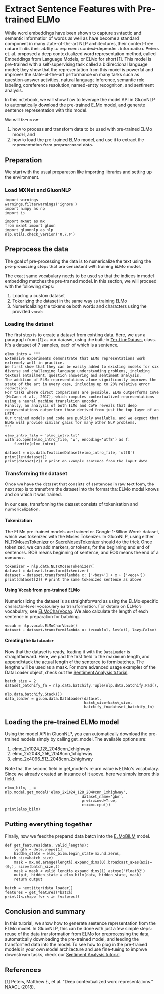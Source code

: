 # Extract Sentence Features with Pre-trained ELMo

While word embeddings have been shown to capture syntactic and semantic information of words as well as have become a standard component in many state-of-the-art NLP architectures, their context-free nature limits their ability to represent context-dependent information.
Peters et. al. proposed a deep contextualized word representation method, called Embeddings from Language Models, or ELMo for short [1].
This model is pre-trained with a self-supervising task called a bidirectional language model; they show that the representation from this model is powerful and improves the state-of-the-art performance on many tasks such as question-answer activities, natural language inference, semantic role labeling, coreference resolution, named-entity recognition, and sentiment analysis.

In this notebook, we will show how to leverage the model API in GluonNLP to automatically download the pre-trained ELMo model, and generate sentence representation with this model.

We will focus on:

1) how to process and transform data to be used with pre-trained ELMo model, and
2) how to load the pre-trained ELMo model, and use it to extract the representation from preprocessed data.

## Preparation

We start with the usual preparation like importing libraries and setting up the environment.

### Load MXNet and GluonNLP

```{.python .input}
import warnings
warnings.filterwarnings('ignore')
import numpy as np
import io

import mxnet as mx
from mxnet import gluon
import gluonnlp as nlp
nlp.utils.check_version('0.7.0')
```

## Preprocess the data

The goal of pre-processing the data is to numericalize the text using the pre-processing steps that are consistent with training ELMo model.

The exact same vocabulary needs to be used so that the indices in model embedding matches the pre-trained model.
In this section, we will proceed with the following steps:

1) Loading a custom dataset
2) Tokenizing the dataset in the same way as training ELMo
3) Numericalizing the tokens on both words and characters using the provided `vocab`

### Loading the dataset

The first step is to create a dataset from existing data.
Here, we use a paragraph from [1] as our dataset, using the built-in [TextLineDataset](../../api/modules/data.rst#gluonnlp.data.TextLineDataset) class.
It's a dataset of 7 samples, each of which is a sentence.

```{.python .input}
elmo_intro = """
Extensive experiments demonstrate that ELMo representations work extremely well in practice.
We first show that they can be easily added to existing models for six diverse and challenging language understanding problems, including textual entailment, question answering and sentiment analysis.
The addition of ELMo representations alone significantly improves the state of the art in every case, including up to 20% relative error reductions.
For tasks where direct comparisons are possible, ELMo outperforms CoVe (McCann et al., 2017), which computes contextualized representations using a neural machine translation encoder.
Finally, an analysis of both ELMo and CoVe reveals that deep representations outperform those derived from just the top layer of an LSTM.
Our trained models and code are publicly available, and we expect that ELMo will provide similar gains for many other NLP problems.
"""

elmo_intro_file = 'elmo_intro.txt'
with io.open(elmo_intro_file, 'w', encoding='utf8') as f:
    f.write(elmo_intro)

dataset = nlp.data.TextLineDataset(elmo_intro_file, 'utf8')
print(len(dataset))
print(dataset[2]) # print an example sentence from the input data
```

### Transforming the dataset

Once we have the dataset that consists of sentences in raw text form, the next step is to transform
the dataset into the format that ELMo model knows and on which it was trained.

In our case, transforming the dataset consists of tokenization and numericalization.

#### Tokenization

The ELMo pre-trained models are trained on Google 1-Billion Words dataset, which was tokenized with the Moses Tokenizer.
In GluonNLP, using either [NLTKMosesTokenizer](../../api/modules/data.rst#gluonnlp.data.NLTKMosesTokenizer) or [SacreMosesTokenizer](../../api/modules/data.rst#gluonnlp.data.SacreMosesTokenizer) should do the trick.
Once tokenized, we can add markers, or tokens, for the beginning and end of sentences. BOS means beginning of sentence, and EOS means the end of a sentence.

```{.python .input}
tokenizer = nlp.data.NLTKMosesTokenizer()
dataset = dataset.transform(tokenizer)
dataset = dataset.transform(lambda x: ['<bos>'] + x + ['<eos>'])
print(dataset[2]) # print the same tokenized sentence as above
```


#### Using Vocab from pre-trained ELMo

Numericalizing the dataset is as straightforward as using the ELMo-specific character-level
vocabulary as transformation. For details on ELMo's vocabulary, see
[ELMoCharVocab](../../api/modules/vocab.rst#gluonnlp.vocab.ELMoCharVocab).
We also calculate the length of each sentence in preparation for batching.

```{.python .input}
vocab = nlp.vocab.ELMoCharVocab()
dataset = dataset.transform(lambda x: (vocab[x], len(x)), lazy=False)
```

#### Creating the `DataLoader`

Now that the dataset is ready, loading it with the `DataLoader` is straightforward.
Here, we pad the first field to the maximum length, and append/stack the actual length of the sentence to form
batches.
The lengths will be used as a mask.
For more advanced usage examples of the DataLoader object, check out the
[Sentiment Analysis tutorial](../sentiment_analysis/sentiment_analysis.ipynb).

```{.python .input}
batch_size = 2
dataset_batchify_fn = nlp.data.batchify.Tuple(nlp.data.batchify.Pad(),
                                              nlp.data.batchify.Stack())
data_loader = gluon.data.DataLoader(dataset,
                                    batch_size=batch_size,
                                    batchify_fn=dataset_batchify_fn)
```

## Loading the pre-trained ELMo model

Using the model API in GluonNLP, you can automatically download the pre-trained models simply by
calling get_model. The available options are:

1. elmo_2x1024_128_2048cnn_1xhighway
2. elmo_2x2048_256_2048cnn_1xhighway
3. elmo_2x4096_512_2048cnn_2xhighway

Note that the second field in get_model's return value is ELMo's vocabulary.
Since we already created an instance of it above, here we simply ignore this field.

```{.python .input}
elmo_bilm, _ = nlp.model.get_model('elmo_2x1024_128_2048cnn_1xhighway',
                                   dataset_name='gbw',
                                   pretrained=True,
                                   ctx=mx.cpu())
print(elmo_bilm)
```

## Putting everything together

Finally, now we feed the prepared data batch into the [ELMoBiLM](../../api/modules/model.rst#gluonnlp.model.ELMoBiLM) model.

```{.python .input}
def get_features(data, valid_lengths):
    length = data.shape[1]
    hidden_state = elmo_bilm.begin_state(mx.nd.zeros, batch_size=batch_size)
    mask = mx.nd.arange(length).expand_dims(0).broadcast_axes(axis=(0,), size=(batch_size,))
    mask = mask < valid_lengths.expand_dims(1).astype('float32')
    output, hidden_state = elmo_bilm(data, hidden_state, mask)
    return output

batch = next(iter(data_loader))
features = get_features(*batch)
print([x.shape for x in features])
```

## Conclusion and summary

In this tutorial, we show how to generate sentence representation from the ELMo model.
In GluonNLP, this can be done with just a few simple steps: reuse of the data transformation from ELMo for preprocessing the data, automatically downloading the pre-trained model, and feeding the transformed data into the model.
To see how to plug in the pre-trained models in your own model architecture and use fine-tuning to improve downstream tasks, check our [Sentiment Analysis tutorial](../sentiment_analysis/sentiment_analysis.ipynb).

## References

[1] Peters, Matthew E., et al. "Deep contextualized word representations." NAACL (2018).
